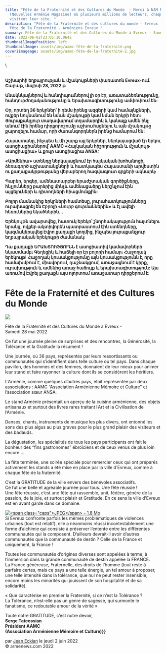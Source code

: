 ```yaml
---
title: "Fête de la Fraternité et des Cultures du Monde  - Merci à NAM Magazine
  (Nouvelles Arménie Magazine) où plusieurs millions de lecteurs, chaque année,
  visitent leur site. "
description: "Fête de la Fraternité et des cultures du monde - Evreux - Evreux
  fête de la Fraternité - Arméniens Evreux "
summary: Fête de la Fraternité et des Cultures du Monde à Evreux - Samedi 28 mai 2022
date: 2022-06-02T23:05:10.064Z
thumbnailImagePosition: left
thumbnailImage: assets/img/aamc-fête-de-la-fraternité.png
coveriimageage: assets/img/aamc-fête-de-la-fraternité-2.jpg
---
```

<!--StartFragment-->\
\
**Աշխարհի եղբայրության և մշակույթների փառատոն Evreux-ում.
Շաբաթ, մայիսի 28, 2022 թ**

**Անակնկալներով և հանդիպումներով լի օր էր, առատաձեռնությունը, հանդուրժողականությունը և երախտագիտությունը ամփոփում են:**

**Օր, որտեղ 36 երկրներ՝ ի դեմս իրենց ազգերի կամ համայնքների, ովքեր նույնանում են նման մշակույթի կամ նման երկրի հետ: Յուրաքանչյուր տաղավարում տղամարդիկ և կանայք ամեն ինչ անում էին իրենց դիրքորոշումը աշխուժացնելու և այն մշակույթը քարոզելու համար, որի ժառանգորդներն իրենց համարում են:**

**Հայաստանը, ինչպես և մի շարք այլ երկրներ, ներկայացված էր երկու ասոցիացիաներով՝ AAMC «Հայկական հիշողություն և մշակույթ ասոցիացիա» և քույր ասոցիացիա ANSA:**

**«Արմենիա» ստենդը ներկայացնում էր հայկական խոհանոցի, ձեռագործ աշխատանքների և հատկապես Հայաստանի արվեստին ու քաղաքակրթությանը վերաբերող հազվագյուտ գրքերի ակնարկ։**

**Պարեր, երգեր, ամենատարբեր երաժշտական ​​գործիքները, հնչյունները բարձրից մինչև ամենացածրը ներշնչում էին այցելուների և դիտողների հիացմունքին:**

**Բոլոր մասնակից երկրների համտեսը, յուրահատկությունները ուրախացրել են Էբրոյի «նուրբ գուրմաններին» և էլ ավելի հեռուներից եկածներին...**

**Երեկույթն ավարտվեց, հատուկ երեկո՝ շնորհակալություն հայտնելու նրանց, ովքեր ակտիվորեն պատրաստում էին ստենդները, կազմակերպվեց Էվրո քաղաքի կողմից, ինչպես յուրաքանչյուր եղբայրական երեկույթի ժամանակ:**

**Դա քաղաքի ԵՐԱԽՏՈՒԹՅՈՒՆՆ է ասոցիատիվ կամավորների նկատմամբ։
Գեղեցիկ և հաճելի օր էր բոլորի համար։ Հաջողակ երեկույթ!
Հաջողակ կուսակցությունը այն կուսակցությունն է, որը համախմբում է, միավորում, դաշնակցում, առաջացնում է կիրք, ուրախություն և ամենից առաջ հաճույք և երախտագիտություն: Այս առումով Էվրեյ քաղաքն այս ոլորտում առաջատար դիրքերում է:**

# Fête de la Fraternité et des Cultures du Monde

![](https://armenews.com/IMG/arton93153.png)

Fête de la Fraternité et des Cultures du Monde à Evreux -\
Samedi 28 mai 2022

Ce fut une journée pleine de surprises et des rencontres, la Générosité, la Tolérance et la Gratitude la résument !

Une journée, où 36 pays, représentés par leurs ressortissants ou communautés qui s’identifient dans telle culture ou tel pays. Dans chaque pavillon, des hommes et des femmes, donnaient de leur mieux pour animer leur stand et faire rayonner la culture dont ils se considèrent les héritiers.

L’Arménie, comme quelques d’autres pays, était représentée par deux associations : AAMC “Association Arménienne Mémoire et Culture” et l’association sœur ANSA.

Le stand Arménie présentait un aperçu de la cuisine arménienne, des objets artisanaux et surtout des livres rares traitant l’Art et la Civilisation de l’Arménie.

Danses, chants, instruments de musique les plus divers, ont entonné les sons des plus aigus au plus graves pour le plus grand plaisir des visiteurs et des badauds.

La dégustation, les spécialités de tous les pays participants ont fait le bonheur des “fins gastronomes” ébroïciens et de ceux venus de plus loin encore …

La fête terminée, une soirée spéciale pour remercier ceux qui ont préparés activement les stands a été mise en place par la ville d’Evreux, comme à chaque fête de la fraternité.

C’est la GRATITUDE de la ville envers des bénévoles associatifs.\
Ce fut une belle et agréable journée pour tous. Une fête réussie !\
Une fête réussie, c’est une fête qui rassemble, unit, fédère, génère de la passion, de la joie, et surtout plaisir et Gratitude. En ce sens la ville d’Evreux est en avant garde dans ce domaine.

[![\<span class="caps">JPEG\</span> - 1.8 Mo](https://armenews.com/local/cache-vignettes/L670xH347/285621613_10225483107216973_6004121894225878362_n-7c39e.jpg?1654120124)](https://armenews.com/IMG/jpg/285621613_10225483107216973_6004121894225878362_n.jpg "jpg/285621613_10225483107216973_6004121894225878362_n.jpg")\
Si Evreux confronte parfois les mêmes problématiques de violences urbaines (tout est relatif), elle a néanmoins réussi incontestablement une forme d’alchimie qui consiste à préserver l’entente entre les différentes communautés qui la composent. D’ailleurs devrait-il avoir d’autres communautés que la communauté de destin ? Celle de la France et uniquement, la France !

Toutes les communautés d’origines diverses sont appelées à terme, à l’immersion dans la grande communauté de destin appelée la FRANCE.\
La France généreuse, Fraternelle, des droits de l’homme (tout reste à parfaire certes, mais ce pays a une telle énergie, un tel amour à proposer, une telle intensité dans la tolérance, que nul ne peut rester insensible, encore moins les minorités qui jouissent de son hospitalité et de sa solidarité).

« Que caractérise en premier la Fraternité, si ce n’est la Tolérance ?\
La Tolérance, n’est-elle pas un genre de sagesse, qui surmonte le fanatisme, ce redoutable amour de la vérité »

Toute notre GRATITUDE, c’est notre devoir,\
**Serge Tateossian\
Président AAMC\
(Association Arménienne Mémoire et Culture)}}**

par [Jean Eckian](https://armenews.com/spip.php?page=auteur&id_auteur=34) le jeudi 2 juin 2022\
© armenews.com 2022

<!--EndFragment-->